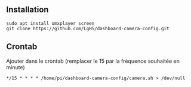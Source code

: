 ## Installation

    sudo apt install omxplayer screen
    git clone https://github.com/LgHS/dashboard-camera-config.git

## Crontab
Ajouter dans le crontab (remplacer le 15 par la fréquence souhaitée en minute)

    */15 * * * * /home/pi/dashboard-camera-config/camera.sh > /dev/null
